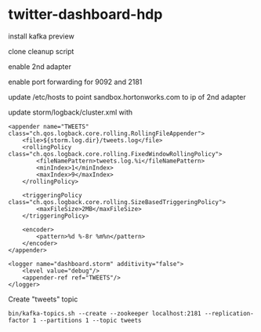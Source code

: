 twitter-dashboard-hdp
=====================


install kafka preview

clone cleanup script

enable 2nd adapter

enable port forwarding for 9092 and 2181

update /etc/hosts to point sandbox.hortonworks.com to ip of 2nd adapter

update storm/logback/cluster.xml with


    <appender name="TWEETS" class="ch.qos.logback.core.rolling.RollingFileAppender">
        <file>${storm.log.dir}/tweets.log</file>
        <rollingPolicy class="ch.qos.logback.core.rolling.FixedWindowRollingPolicy">
            <fileNamePattern>tweets.log.%i</fileNamePattern>
            <minIndex>1</minIndex>
            <maxIndex>9</maxIndex>
        </rollingPolicy>

        <triggeringPolicy class="ch.qos.logback.core.rolling.SizeBasedTriggeringPolicy">
            <maxFileSize>2MB</maxFileSize>
        </triggeringPolicy>

        <encoder>
            <pattern>%d %-8r %m%n</pattern>
        </encoder>
    </appender>

    <logger name="dashboard.storm" additivity="false">
        <level value="debug"/>
        <appender-ref ref="TWEETS"/>
    </logger>

    
Create "tweets" topic
    
    bin/kafka-topics.sh --create --zookeeper localhost:2181 --replication-factor 1 --partitions 1 --topic tweets
    
    
    